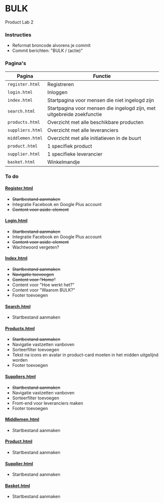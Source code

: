# BULK
Product Lab 2

### Instructies
* Reformat broncode alvorens je commit
* Commit berichten: "BULK / (actie)"

### Pagina's

Pagina | Functie
--- | ---
`register.html` | Registreren
`login.html` | Inloggen
`index.html` | Startpagina voor mensen die niet ingelogd zijn
`search.html` | Startpagina voor mensen die ingelogd zijn, met uitgebreide zoekfunctie
`products.html` | Overzicht met alle beschikbare producten
`suppliers.html`| Overzicht met alle leveranciers
`middlemen.html` | Overzicht met alle initiatieven in de buurt
`product.html`| 1 specifiek product
`supplier.html`| 1 specifieke leverancier
`basket.html`| Winkelmandje


### To do

#### [Register.html](https://lorientheunissen.github.io/bulk/register.html)
* ~~Startbestand aanmaken~~
* Integratie Facebook en Google Plus account
* ~~Content voor aside-element~~

#### [Login.html](https://lorientheunissen.github.io/bulk/login.html)
* ~~Startbestand aanmaken~~
* Integratie Facebook en Google Plus account
* ~~Content voor aside-element~~
* Wachtwoord vergeten?

#### [Index.html](https://lorientheunissen.github.io/bulk/index.html)
* ~~Startbestand aanmaken~~
* ~~Navigatie toevoegen~~
* ~~Content voor "Home"~~
* Content voor "Hoe werkt het?"
* Content voor "Waarom BULK?"
* Footer toevoegen

#### [Search.html](https://lorientheunissen.github.io/bulk/search.html)
* Startbestand aanmaken

#### [Products.html](https://lorientheunissen.github.io/bulk/products.html)
* ~~Startbestand aanmaken~~
* Navigatie vastzetten vanboven
* Sorteerfilter toevoegen
* Tekst na icons en avatar in product-card moeten in het midden uitgelijnd worden
* Footer toevoegen

#### [Suppliers.html](https://lorientheunissen.github.io/bulk/suppliers.html)
* ~~Startbestand aanmaken~~
* Navigatie vastzetten vanboven
* Sorteerfilter toevoegen
* Front-end voor leveranciers maken
* Footer toevoegen

#### [Middlemen.html](https://lorientheunissen.github.io/bulk/middlemen.html)
* Startbestand aanmaken

#### [Product.html](https://lorientheunissen.github.io/bulk/product.html)
* Startbestand aanmaken

#### [Supplier.html](https://lorientheunissen.github.io/bulk/Supplier.html)
* Startbestand aanmaken

#### [Basket.html](https://lorientheunissen.github.io/bulk/basket.html)
* Startbestand aanmaken


